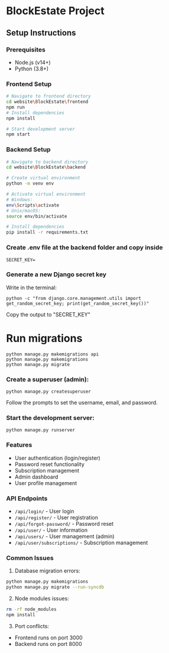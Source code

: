 # BlockEstate Project

## Setup Instructions

### Prerequisites
- Node.js (v14+)
- Python (3.8+)

### Frontend Setup
```bash
# Navigate to frontend directory
cd website\BlockEstate\frontend
npm run
# Install dependencies
npm install

# Start development server
npm start
```

### Backend Setup
```bash
# Navigate to backend directory
cd website\BlockEstate\backend

# Create virtual environment
python -m venv env

# Activate virtual environment
# Windows:
env\Scripts\activate
# Unix/macOS:
source env/bin/activate

# Install dependencies
pip install -r requirements.txt
```

### Create .env file at the backend folder and copy inside
```
SECRET_KEY=
```

### Generate a new Django secret key
Write in the terminal:
```
python -c "from django.core.management.utils import get_random_secret_key; print(get_random_secret_key())"
```
Copy the output to "SECRET_KEY"

# Run migrations
```
python manage.py makemigrations api
python manage.py makemigrations
python manage.py migrate
```

### Create a superuser (admin):
```
python manage.py createsuperuser
```
Follow the prompts to set the username, email, and password.


### Start the development server:
```
python manage.py runserver
```

### Features
- User authentication (login/register)
- Password reset functionality
- Subscription management
- Admin dashboard
- User profile management

### API Endpoints
- `/api/login/` - User login
- `/api/register/` - User registration
- `/api/forgot-password/` - Password reset
- `/api/user/` - User information
- `/api/users/` - User management (admin)
- `/api/user/subscriptions/` - Subscription management


### Common Issues
1. Database migration errors:
```bash
python manage.py makemigrations
python manage.py migrate --run-syncdb
```

2. Node modules issues:
```bash
rm -rf node_modules
npm install
```

3. Port conflicts:
- Frontend runs on port 3000
- Backend runs on port 8000

